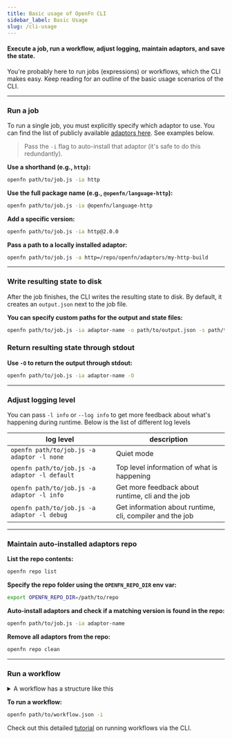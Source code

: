```yaml
---
title: Basic usage of OpenFn CLI
sidebar_label: Basic Usage
slug: /cli-usage
---
```


#### Execute a job, run a workflow, adjust logging, maintain adaptors, and save the state.

You're probably here to run jobs (expressions) or workflows, which the CLI makes
easy. Keep reading for an outline of the basic usage scenarios of the CLI.

---

### Run a job

To run a single job, you must explicitly specify which adaptor to use. You can
find the list of publicly available [adaptors here](/adaptors). See examples
below.

> Pass the `-i` flag to auto-install that adaptor (it's safe to do this
> redundantly).

**Use a shorthand (e.g., `http`):**

```bash
openfn path/to/job.js -ia http
```

**Use the full package name (e.g., `@openfn/language-http`):**

```bash
openfn path/to/job.js -ia @openfn/language-http
```

**Add a specific version:**

```bash
openfn path/to/job.js -ia http@2.0.0
```

**Pass a path to a locally installed adaptor:**

```bash
openfn path/to/job.js -a http=/repo/openfn/adaptors/my-http-build
```

---

### Write resulting state to disk

After the job finishes, the CLI writes the resulting state to disk. By default,
it creates an `output.json` next to the job file.

**You can specify custom paths for the output and state files:**

```bash
openfn path/to/job.js -ia adaptor-name -o path/to/output.json -s path/to/state.json
```

### Return resulting state through stdout

**Use `-O` to return the output through stdout:**

```bash
openfn path/to/job.js -ia adaptor-name -O
```

---

### Adjust logging level

You can pass `-l info` or `--log info` to get more feedback about what's
happening during runtime. Below is the list of different log levels

| log level                                     | description                                              |
| --------------------------------------------- | -------------------------------------------------------- |
| `openfn path/to/job.js -a adaptor -l none`    | Quiet mode                                               |
| `openfn path/to/job.js -a adaptor -l default` | Top level information of what is happening               |
| `openfn path/to/job.js -a adaptor -l info`    | Get more feedback about runtime, cli and the job         |
| `openfn path/to/job.js -a adaptor -l debug`   | Get information about runtime, cli, compiler and the job |

---

### Maintain auto-installed adaptors repo

**List the repo contents:**

```bash
openfn repo list
```

**Specify the repo folder using the `OPENFN_REPO_DIR` env var:**

```bash
export OPENFN_REPO_DIR=/path/to/repo
```

**Auto-install adaptors and check if a matching version is found in the repo:**

```bash
openfn path/to/job.js -ia adaptor-name
```

**Remove all adaptors from the repo:**

```bash
openfn repo clean
```

---

### Run a workflow

<details>
  <summary>A workflow has a structure like this</summary>

```json
{
  "start": "a", // optionally specify the start node (defaults to jobs[0])
  "jobs": [
    {
      "id": "a",
      "expression": "fn((state) => state)", // code or a path
      "adaptor": "@openfn/language-common@1.75", // specifiy the adaptor to use (version optional)
      "data": {}, // optionally pre-populate the data object (this will be overriden by keys in in previous state)
      "configuration": {}, // Use this to pass credentials
      "next": {
        // This object defines which jobs to call next
        // All edges returning true will run
        // If there are no next edges, the workflow will end
        "b": true,
        "c": {
          "condition": "!state.error" // Note that this is an expression, not a function
        }
      }
    }
  ]
}
```

</details>

**To run a workflow:**

```bash
openfn path/to/workflow.json -i
```

Check out this detailed [tutorial](cli-tutorial#8-running-workflows) on running
workflows via the CLI.
